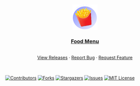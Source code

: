 <!--
This README.md template was NOT orginally created by me(SquerlInMyPants)! This is a fork of:
https://github.com/othneildrew/Best-README-Template
-->

<!-- PROJECT LOGO -->
<br />
<p align="center">
<a href="https://github.com/SquerlInMyPants/food-menu">
    <img src="https://github.com/SquerlInMyPants/food-menu/blob/main/image/site_icon.png?raw=true" alt="Logo" width="80" height="80">
  </a>
  <h3 align="center"><u>Food Menu</u></h3>
    <br />
 <div align="center">
    <a href="https://github.com/SquerlInMyPants/food-menu/releases">View Releases</a>
    ·
    <a href="https://github.com/SquerlInMyPants/food-menuissues">Report Bug</a>
    ·
    <a href="https://github.com/SquerlInMyPants/food-menu/issues">Request Feature</a>
</div>
    <br />
    <br />
    
[![Contributors][contributors-shield]][contributors-url]
[![Forks][forks-shield]][forks-url]
[![Stargazers][stars-shield]][stars-url]
[![Issues][issues-shield]][issues-url]
[![MIT License][license-shield]][license-url]



<!--Icons-->
[contributors-shield]: https://img.shields.io/github/contributors/SquerlInMyPants/food-menu.svg?style=for-the-badge
[contributors-url]: https://github.com/SquerlInMyPantsfood-menu/graphs/contributors
[forks-shield]: https://img.shields.io/github/forks/SquerlInMyPants/food-menu.svg?style=for-the-badge
[forks-url]: https://github.com/SquerlInMyPants/food-menu/network/members
[stars-shield]: https://img.shields.io/github/stars/SquerlInMyPants/food-menu.svg?style=for-the-badge
[stars-url]: https://github.com/SquerlInMyPants/food-menu/stargazers
[issues-shield]: https://img.shields.io/github/issues/ReallyFatYoshi/addon-jam.svg?style=for-the-badge
[issues-url]: https://github.com/ReallyFatYoshi/addon-jam/issues
[license-shield]: https://img.shields.io/github/license/ReallyFatYoshi/addon-jam.svg?style=for-the-badge
[license-url]: https://github.com/ReallyFatYoshi/addon-jam/blob/main/LICENSE
